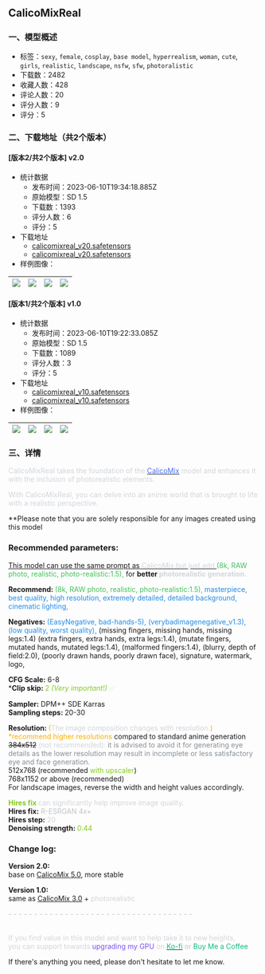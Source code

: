 ## CalicoMixReal
### 一、模型概述

- 标签：`sexy`, `female`, `cosplay`, `base model`, `hyperrealism`, `woman`, `cute`, `girls`, `realistic`, `landscape`, `nsfw`, `sfw`, `photoralistic`
- 下载数：2482
- 收藏人数：428
- 评论人数：20
- 评分人数：9
- 评分：5

### 二、下载地址（共2个版本）

#### [版本2/共2个版本] v2.0

- 统计数据
  - 发布时间：2023-06-10T19:34:18.885Z
  - 原始模型：SD 1.5
  - 下载数：1393
  - 评分人数：6
  - 评分：5
- 下载地址
  - [calicomixreal_v20.safetensors](https://civitai.com/api/download/models/93282?type=Model&format=SafeTensor&size=full&fp=fp16)
  - [calicomixreal_v20.safetensors](https://civitai.com/api/download/models/93282)
- 样例图像：

| <img src="https://image.civitai.com/xG1nkqKTMzGDvpLrqFT7WA/a14edcff-fae9-4f90-99e9-e81ed82f81d4/width=450/1100353.jpeg" /> | <img src="https://image.civitai.com/xG1nkqKTMzGDvpLrqFT7WA/09124832-5400-40ce-862a-0a4a37513b01/width=450/1100354.jpeg" /> | <img src="https://image.civitai.com/xG1nkqKTMzGDvpLrqFT7WA/e89a4ee8-cb10-4608-b11c-ec95f8c93d21/width=450/1100359.jpeg" /> | <img src="https://image.civitai.com/xG1nkqKTMzGDvpLrqFT7WA/94af1dfc-ccaf-47a0-85bf-e933d0378146/width=450/1100356.jpeg" /> |
| ---- | ---- | ---- | ---- |

#### [版本1/共2个版本] v1.0

- 统计数据
  - 发布时间：2023-06-10T19:22:33.085Z
  - 原始模型：SD 1.5
  - 下载数：1089
  - 评分人数：3
  - 评分：5
- 下载地址
  - [calicomixreal_v10.safetensors](https://civitai.com/api/download/models/88843?type=Model&format=SafeTensor&size=full&fp=fp16)
  - [calicomixreal_v10.safetensors](https://civitai.com/api/download/models/88843)
- 样例图像：

| <img src="https://image.civitai.com/xG1nkqKTMzGDvpLrqFT7WA/ccefc22c-2e6e-4dab-a2e6-02a9cdaa6a12/width=450/1060503.jpeg" /> | <img src="https://image.civitai.com/xG1nkqKTMzGDvpLrqFT7WA/041f5a44-9bef-4136-b950-10d9522d89e0/width=450/1024828.jpeg" /> | <img src="https://image.civitai.com/xG1nkqKTMzGDvpLrqFT7WA/290ed750-b5c5-4679-9acd-4dce70e61ddc/width=450/1023038.jpeg" /> | <img src="https://image.civitai.com/xG1nkqKTMzGDvpLrqFT7WA/e5c0ab21-639c-4421-8cbc-213cd618ba94/width=450/1060510.jpeg" /> |
| ---- | ---- | ---- | ---- |


### 三、详情
<p><span style="color:rgb(209, 213, 219)">CalicoMixReal takes the foundation of the </span><a target="_blank" rel="ugc" href="https://civitai.com/models/49567/calicomix"><span style="color:rgb(76, 110, 245)">CalicoMix</span></a><span style="color:rgb(209, 213, 219)"> model and enhances it with the inclusion of photorealistic elements.</span><br /></p><p><span style="color:rgb(209, 213, 219)">With CalicoMixReal, you can delve into an anime world that is brought to life with a realistic perspective.</span><br /></p><p>**Please note that you are solely responsible for any images created using this model</p><p></p><h3 id="heading-425"><strong>Recommended parameters:</strong></h3><p><u>This model can use the same prompt as <span style="color:rgb(209, 213, 219)">CalicoMix but just add </span></u><span style="color:rgb(64, 192, 87)">(8k, RAW photo, realistic, photo-realistic:1.5),</span><span style="color:rgb(230, 73, 128)"> </span>for <strong>better <span style="color:rgb(209, 213, 219)">photorealistic generation.</span></strong></p><p></p><p><strong>Recommend: </strong><span style="color:rgb(64, 192, 87)">(8k, RAW photo, realistic, photo-realistic:1.5),</span><strong> </strong><span style="color:rgb(34, 139, 230)">masterpiece, best quality, high resolution, extremely detailed, detailed background, cinematic lighting,</span></p><p></p><p><strong>Negatives:</strong><span style="color:rgb(76, 110, 245)"> </span><span style="color:rgb(34, 139, 230)">(EasyNegative, bad-hands-5), (verybadimagenegative_v1.3), (low quality, worst quality),</span> (missing fingers, missing hands, missing legs:1.4) (extra fingers, extra hands, extra legs:1.4), (mutate fingers, mutated hands, mutated legs:1.4), (malformed fingers:1.4), (blurry, depth of field:2.0), (poorly drawn hands, poorly drawn face), signature, watermark, logo,</p><p></p><p><strong>CFG Scale:</strong> 6-8<br />*<strong>Clip skip: </strong><span style="color:rgb(130, 201, 30)">2 </span><em><span style="color:rgb(130, 201, 30)">(Very important!)</span></em><span style="color:rgb(130, 201, 30)"> </span><span style="color:rgb(209, 213, 219)">✅</span></p><p><strong>Sampler:</strong> DPM++ SDE Karras<br /><strong>Sampling steps: </strong>20-30</p><p><strong>Resolution: </strong><span style="color:rgb(250, 176, 5)">(</span><span style="color:rgb(209, 213, 219)">The image composition changes with resolution.</span><span style="color:rgb(250, 176, 5)">)</span><br /><span style="color:rgb(250, 176, 5)">*recommend higher resolutions </span>compared to standard anime generation<br /><s>384x512</s> <span style="color:rgb(209, 213, 219)">(not recommended): </span><span style="color:rgb(134, 142, 150)">it is advised to avoid it for generating eye details as the lower resolution may result in incomplete or less satisfactory eye and face generation.</span><br />512x768 (recommended <span style="color:rgb(130, 201, 30)">with upscaler</span>)<br />768x1152 or above (recommended)<br />For landscape images, reverse the width and height values accordingly.</p><p></p><p></p><p><strong><span style="color:rgb(130, 201, 30)">Hires fix</span><span style="color:rgb(230, 73, 128)"> </span></strong><span style="color:rgb(209, 213, 219)">can significantly help improve image quality.</span><br /><strong>Hires fix:</strong><span style="color:rgb(193, 194, 197)"> R-ESRGAN 4x+</span><br /><strong>Hires step:</strong><span style="color:rgb(193, 194, 197)"> </span><span style="color:rgb(209, 213, 219)">20</span><br /><strong>Denoising strength: </strong><span style="color:rgb(130, 201, 30)">0.44</span></p><p></p><p></p><h3 id="heading-373">Change log:</h3><p><strong>Version 2.0:</strong><br />base on <a target="_blank" rel="ugc" href="https://civitai.com/models/49567?modelVersionId=92912">CalicoMix 5.0</a>, more stable</p><p><strong>Version 1.0:</strong><br />same as <a target="_blank" rel="ugc" href="https://civitai.com/models/49567?modelVersionId=87330">CalicoMix 3.0</a> + <span style="color:rgb(209, 213, 219)">photorealistic</span></p><p></p><p><span style="color:rgb(193, 194, 197)">- - - - - - - - - - - - - - - - - - - - - - - - - - - - - - - - - - - -</span></p><p><br /><span style="color:rgb(209, 213, 219)">If you find value in this model and want to help take it to new heights, </span><br /><span style="color:rgb(209, 213, 219)">you can support towards </span><span style="color:rgb(121, 80, 242)">upgrading my GPU</span><span style="color:rgb(209, 213, 219)"> on </span><a target="_blank" rel="ugc" href="https://ko-fi.com/kybalico"><span style="color:rgb(18, 184, 134)">Ko-fi</span></a><span style="color:rgb(193, 194, 197)"> or </span><span style="color:rgb(18, 184, 134)">Buy Me a Coffee</span></p><p></p><p>If there's anything you need, please don't hesitate to let me know.</p>